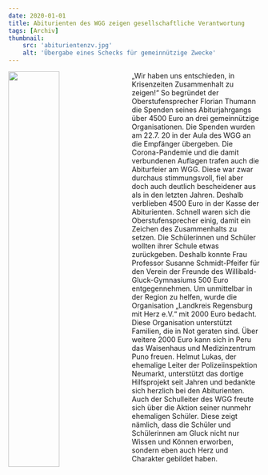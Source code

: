 ```yaml
---
date: 2020-01-01
title: Abiturienten des WGG zeigen gesellschaftliche Verantwortung
tags: [Archiv]
thumbnail: 
    src: 'abiturientenzv.jpg'
    alt: 'Übergabe eines Schecks für gemeinnützige Zwecke' 
---
```


<img src = "/images/abiturientenzv.jpg" style ="float:left;width: 45%; margin-right:20px">

„Wir haben uns entschieden, in Krisenzeiten Zusammenhalt zu zeigen!“ So begründet der Oberstufensprecher Florian Thumann die Spenden seines Abiturjahrgangs über 4500 Euro an drei gemeinnützige Organisationen.
Die Spenden wurden am 22.7. 20 in der Aula des WGG an die Empfänger übergeben. Die Corona-Pandemie und die damit verbundenen Auflagen trafen auch die Abiturfeier am WGG. 
Diese war zwar durchaus stimmungsvoll, fiel aber doch auch deutlich bescheidener aus als in den letzten Jahren. Deshalb verblieben 4500 Euro in der Kasse der Abiturienten. 
Schnell waren sich die Oberstufensprecher einig, damit ein Zeichen des Zusammenhalts zu setzen. Die Schülerinnen und Schüler wollten ihrer Schule etwas zurückgeben. 
Deshalb konnte Frau Professor Susanne Schmidt-Pfeifer für den Verein der Freunde des Willibald-Gluck-Gymnasiums 500 Euro entgegennehmen. Um unmittelbar in der Region zu helfen, 
wurde die Organisation „Landkreis Regensburg mit Herz e.V.“ mit 2000 Euro bedacht. Diese Organisation unterstützt Familien, die in Not geraten sind. Über weitere 2000 Euro kann 
sich in Peru das Waisenhaus und Medizinzentrum Puno freuen. Helmut Lukas, der ehemalige Leiter der Polizeiinspektion Neumarkt, unterstützt das dortige Hilfsprojekt seit Jahren und 
bedankte sich herzlich bei den Abiturienten. Auch der Schulleiter des WGG freute sich über die Aktion seiner nunmehr ehemaligen Schüler. Diese zeigt nämlich, dass die Schüler und 
Schülerinnen am Gluck nicht nur Wissen und Können erworben, sondern eben auch Herz und Charakter gebildet haben. 
